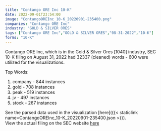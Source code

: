 ```yaml
---
title: "Contango ORE Inc 10-K"
date: 2022-09-01T23:54:00
image: "ContangoOREInc_10-K_20220901-235400.png"
companies: "Contango ORE Inc"
industry: "GOLD & SILVER ORES"
tags: ["Contango ORE Inc","GOLD & SILVER ORES","08-31-2022","10-K"]
forms: "10-K"
---
```

Contango ORE Inc, which is in the Gold & Silver Ores [1040] industry, SEC 10-K filing on August 31, 2022 had 32337 (cleaned) words - 600 were utilized for the visualizations.

Top Words:
1. company - 844 instances
2. gold - 708 instances
3. peak - 519 instances
4. jv - 497 instances
5. stock - 267 instances


See the parsed data used in the visualization [here]({{< staticlink name=ContangoOREInc_10-K_20220901-235400.json >}}).  
View the actual filing on the SEC website [here](https://www.sec.gov/Archives/edgar/data/1502377/0001437749-22-021579.txt)